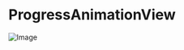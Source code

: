 ProgressAnimationView
=====================
![Image](https://github.com/rayboot/ProgressAnimationView/tree/master/images/CfakepathCPB.gif?raw=true)
